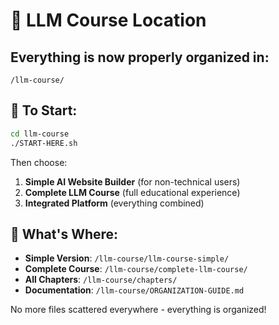 # 📍 LLM Course Location

## Everything is now properly organized in:

```
/llm-course/
```

## 🚀 To Start:

```bash
cd llm-course
./START-HERE.sh
```

Then choose:
1. **Simple AI Website Builder** (for non-technical users)
2. **Complete LLM Course** (full educational experience)
3. **Integrated Platform** (everything combined)

## 📂 What's Where:

- **Simple Version**: `/llm-course/llm-course-simple/`
- **Complete Course**: `/llm-course/complete-llm-course/`
- **All Chapters**: `/llm-course/chapters/`
- **Documentation**: `/llm-course/ORGANIZATION-GUIDE.md`

No more files scattered everywhere - everything is organized!